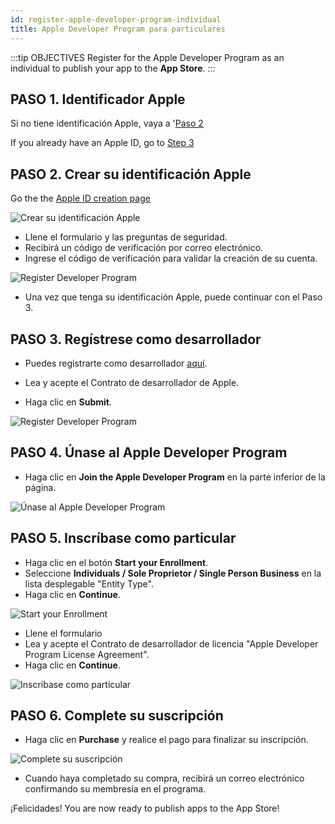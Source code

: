 ```yaml
---
id: register-apple-developer-program-individual
title: Apple Developer Program para particulares
---
```


:::tip OBJECTIVES Register for the Apple Developer Program as an individual to publish your app to the **App Store**. :::

## PASO 1. Identificador Apple

Si no tiene identificación Apple, vaya a '[Paso 2](#step-2-create-your-apple-id)

If you already have an Apple ID, go to [Step 3](#step-3-register-as-a-developer)

## PASO 2. Crear su identificación Apple

Go the the [Apple ID creation page](https://appleid.apple.com/)

![Crear su identificación Apple](assets/en/deploy-app-store/Apple-ID-Creation-Page-4D-for-iOS.png)

* Llene el formulario y las preguntas de seguridad.
* Recibirá un código de verificación por correo electrónico.
* Ingrese el código de verificación para validar la creación de su cuenta.

![Register Developer Program](assets/en/deploy-app-store/Register-developer-program-4D-for-iOS.png)

* Una vez que tenga su identificación Apple, puede continuar con el Paso 3.

## PASO 3. Regístrese como desarrollador

* Puedes registrarte como desarrollador [aquí](https://developer.apple.com/account/).

* Lea y acepte el Contrato de desarrollador de Apple.

* Haga clic en **Submit**.

![Register Developer Program](assets/en/deploy-app-store/Register-developer-4D-for-iOS.png)

## PASO 4. Únase al Apple Developer Program

* Haga clic en **Join the Apple Developer Program** en la parte inferior de la página.

![Únase al Apple Developer Program](assets/en/deploy-app-store/Join-Apple-Developer-Program-individuals-4D-for-iOS.png)

## PASO 5. Inscríbase como particular

* Haga clic en el botón **Start your Enrollment**.
* Seleccione **Individuals / Sole Proprietor / Single Person Business** en la lista desplegable "Entity Type".
* Haga clic en **Continue**.

![Start your Enrollment](assets/en/deploy-app-store/Apple-Developer-Program-Individuals-4D-for-iOS.png)

* Llene el formulario
* Lea y acepte el Contrato de desarrollador de licencia "Apple Developer Program License Agreement".
* Haga clic en **Continue**.

![Inscríbase como particular](assets/en/deploy-app-store/Apple-Developer-Program-Enrollment-4D-for-iOS.png)

## PASO 6. Complete su suscripción

* Haga clic en **Purchase** y realice el pago para finalizar su inscripción.

![Complete su suscripción](assets/en/deploy-app-store/Complete-Purchase-Apple-Developer-Program-4D-for-iOS.png)

* Cuando haya completado su compra, recibirá un correo electrónico confirmando su membresía en el programa.

¡Felicidades! You are now ready to publish apps to the App Store!